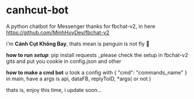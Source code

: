 # canhcut-bot
A python chatbot for Messenger 
thanks for fbchat-v2, in here <https://github.com/MinhHuyDev/fbchat-v2>

i'm **Cánh Cụt Không Bay**, thats mean is penguin is not fly 🐧

**how to run**
***setup***: pip install requests 
_please check the setup in fbchat-v2 gits and put you cookie in config.json and other 

**how to make a cmd bot**
u took a config with { "cmd": "commands_name" }
in main, have a args is api, dataFB, replyToID, *args( or not )

thats is, enjoy this time, i update soon...
